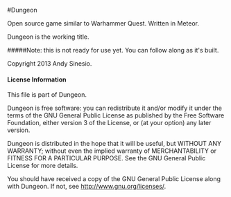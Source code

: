 #Dungeon

Open source game similar to Warhammer Quest. Written in Meteor.

Dungeon is the working title.  

#####Note: this is not ready for use yet. You can follow along as it's built.


Copyright 2013 Andy Sinesio.

#### License Information

This file is part of Dungeon.

   Dungeon is free software: you can redistribute it and/or modify
   it under the terms of the GNU General Public License as published by
   the Free Software Foundation, either version 3 of the License, or
   (at your option) any later version.

   Dungeon is distributed in the hope that it will be useful,
   but WITHOUT ANY WARRANTY; without even the implied warranty of
   MERCHANTABILITY or FITNESS FOR A PARTICULAR PURPOSE.  See the
   GNU General Public License for more details.

   You should have received a copy of the GNU General Public License
   along with Dungeon.  If not, see <http://www.gnu.org/licenses/>.